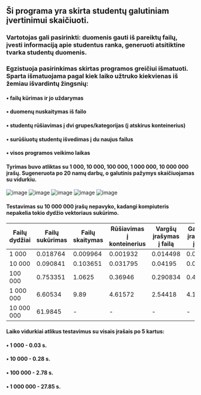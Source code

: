## Ši programa yra skirta studentų galutiniam įvertinimui skaičiuoti.
### Vartotojas gali pasirinkti: duomenis gauti iš pareiktų failų, įvesti informaciją apie studentus ranka, generuoti atsitiktine tvarka studentų duomenis.
### Egzistuoja pasirinkimas skirtas programos greičiui išmatuoti. Sparta išmatuojama pagal kiek laiko užtruko kiekvienas iš žemiau išvardintų žingsnių:
#### • failų kūrimas ir jo uždarymas
#### • duomenų nuskaitymas iš failo
#### • studentų rūšiavimas į dvi grupes/kategorijas (į atskirus konteinerius)
#### • surūšiuotų studentų išvedimas į du naujus failus
#### • visos programos veikimo laikas
#### 
#### Tyrimas buvo atliktas su 1 000, 10 000, 100 000, 1 000 000, 10 000 000 įrašų. Sugeneruota po 20 namų darbų, o galutinis pažymys skaičiuojamas su vidurkiu.
![image](https://github.com/EligMaa/Darbas_1/assets/151032480/98e3febe-5ff2-4af2-89fe-42911d8a822b)
![image](https://github.com/EligMaa/Darbas_1/assets/151032480/38469017-a4c1-42e2-99d4-6c9840376208)
![image](https://github.com/EligMaa/Darbas_1/assets/151032480/25bf78be-e2eb-4376-8516-5496cb1b973e)
![image](https://github.com/EligMaa/Darbas_1/assets/151032480/079612b8-6d75-41f0-960b-e4cf5c2d31f8)
![image](https://github.com/EligMaa/Darbas_1/assets/151032480/112ff2f9-b933-49fc-ba78-d6e1f19bf94d)
#### Testavimas su 10 000 000 įrašų nepavyko, kadangi kompiuteris nepakelia tokio dydžio vektoriaus sukūrimo. 

| Failų  dydžiai |Failų sukūrimas | Failų skaitymas | Rūšiavimas į konteinerius | Vargšų  įrašymas į failą | Galvočių  įrašymas į failą | Iš viso užtruko  |
|-----------|----------|-----------|----------------|------------------|------------------|----------|
|      1 000| 0.018764 | 0.009964  |    0.001932    |     0.014498     |     0.003988     | 0.048846 |
|     10 000| 0.090841 | 0.103651  |    0.031795    |     0.04195      |     0.035881     | 0.304118 |
|    100 000| 0.753351 |  1.0625   |    0.36946     |     0.290834     |     0.409702     | 2.88585  |
|  1 000 000| 6.60534  |   9.89    |    4.61572     |     2.54418      |     4.12193      | 27.7772  |
| 10 000 000| 61.9845  |     -     |        -       |        -         |        -         |     -    |
#### Laiko vidurkiai atlikus testavimus su visais įrašais po 5 kartus:
#### • 1 000 - 0.03 s.
#### • 10 000 - 0.28 s.
#### • 100 000 - 2.78 s.
#### • 1 000 000 - 27.85 s.
